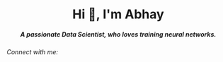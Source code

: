 <h1 align="center">Hi 👋, I'm Abhay</h1>
<h5 align="center">A passionate Data Scientist, who loves training neural networks.</h5>

<h6 align="left">Connect with me:</h6>
<p align="left">
</p>
